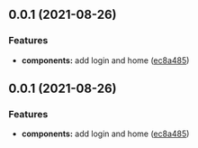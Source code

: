 ## 0.0.1 (2021-08-26)

### Features

- **components:** add login and home ([ec8a485](https://github.com/ydfk/vue3-starter/commit/ec8a48525f3c444ebe99e9c8d27a33083ee295c9))

<!--
 * @Description: Copyright (c) ydfk. All rights reserved
 * @Author: ydfk
 * @Date: 2021-08-25 10:19:43
 * @LastEditors: ydfk
 * @LastEditTime: 2021-08-26 16:55:08
-->

## 0.0.1 (2021-08-26)

### Features

- **components:** add login and home ([ec8a485](https://github.com/ydfk/vue3-starter/commit/ec8a48525f3c444ebe99e9c8d27a33083ee295c9))
